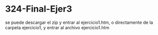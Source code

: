# 324-Final-Ejer3
se puede descargar el zip y entrar al ejercicio1.htm, o directamente de la carpeta ejercicio1, y entrar al archivo ejercicio1.htm
